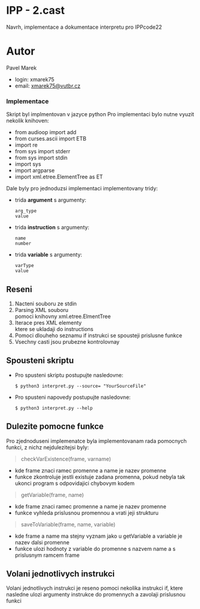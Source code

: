 # IPP - 2.cast

Navrh, implementace a dokumentace interpretu pro IPPcode22
 
# Autor
Pavel Marek
* login: xmarek75
* email: xmarek75@vutbr.cz


### Implementace

Skript byl implmentovan v jazyce python
Pro implementaci bylo nutne vyuzit nekolik knihoven:


* from audioop import add
* from curses.ascii import ETB
* import re
* from sys import stderr
* from sys import stdin
* import sys
* import argparse
* import xml.etree.ElementTree as ET

Dale byly pro jednoduzsi implementaci implementovany tridy:

* trida <strong>argument</strong> 
    s argumenty: 
    ``` 
    arg_type
    value
    ```

* trida <strong>instruction</strong> 
    s argumenty:
    ``` 
    name
    number
    ```
    

* trida <strong>variable</strong> 
    s argumenty:
    ``` 
    varType
    value
    ```
## Reseni
<ol>
<li>Nacteni souboru ze stdin</li>
<li>Parsing XML souboru</li>
pomoci knihovny <italic>xml.etree.ElmentTree</italic>
<li>Iterace pres XML elementy</li>
ktere se ukladaji do <italic>instructions</italic>
<li>Pomoci dlouheho seznamu if instrukci se spousteji prislusne funkce </li>
<li>Vsechny casti jsou prubezne kontrolovnay</li>
</ol>

## Spousteni skriptu

* Pro spusteni skriptu postupujte nasledovne:

    ```
    $ python3 interpret.py --source= "YourSourceFile"
    ```
* Pro spusteni napovedy postupujte nasledovne:

    ```
    $ python3 interpret.py --help
    ```


## Dulezite pomocne funkce
Pro zjednoduseni implemenatce byla implementovanam rada pomocnych funkci,
z nichz nejdulezitejsi byly:

> checkVarExistence(frame, varname)
* kde frame znaci ramec promenne a name je nazev promenne
* funkce zkontroluje jestli existuje zadana promenna, pokud nebyla tak ukonci program s odpovidajici chybovym kodem

> getVariable(frame, name)
* kde frame znaci ramec promenne a name je nazev promenne
* funkce vyhleda prislusnou promennou a vrati jeji strukturu 

> saveToVariable(frame, name, variable)
* kde frame a name ma stejny vyznam jako u getVariable a variable je nazev dalsi promenne 
* funkce ulozi hodnoty z variable do promenne s nazvem name a s prislusnym ramcem frame

## Volani jednotlivych instrukci

Volani jednotlivych instrukci je reseno pomoci nekolika instrukci if, ktere nasledne ulozi argumenty instrukce do promennych a zavolaji prislusnou funkci 
